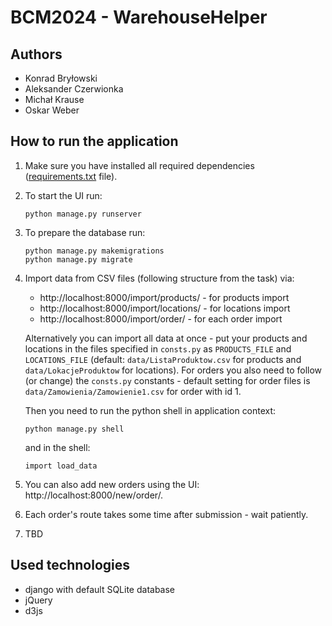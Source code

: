 # BCM2024 - WarehouseHelper

## Authors

- Konrad Bryłowski
- Aleksander Czerwionka
- Michał Krause
- Oskar Weber

## How to run the application

1. Make sure you have installed all required dependencies ([requirements.txt](https://github.com/kobryl/Jestem-Hardkodem-WarehouseHelper/requirements.txt) file).
2. To start the UI run:
    ```
    python manage.py runserver
    ```
3. To prepare the database run: 
    ```
    python manage.py makemigrations
    python manage.py migrate
    ```
4. Import data from CSV files (following structure from the task) via:
    - http://localhost:8000/import/products/ - for products import
    - http://localhost:8000/import/locations/ - for locations import
    - http://localhost:8000/import/order/ - for each order import

    Alternatively you can import all data at once - put your products and locations in the files specified in `consts.py` as `PRODUCTS_FILE` and `LOCATIONS_FILE` (default: `data/ListaProduktow.csv` for products and `data/LokacjeProduktow` for locations). For orders you also need to follow (or change) the `consts.py` constants - default setting for order files is `data/Zamowienia/Zamowienie1.csv` for order with id 1.

    Then you need to run the python shell in application context:
    ```
    python manage.py shell
    ```
    and in the shell:
    ```
    import load_data
    ```


5. You can also add new orders using the UI: http://localhost:8000/new/order/.
6. Each order's route takes some time after submission - wait patiently.
7. TBD

## Used technologies

- django with default SQLite database
- jQuery
- d3js
